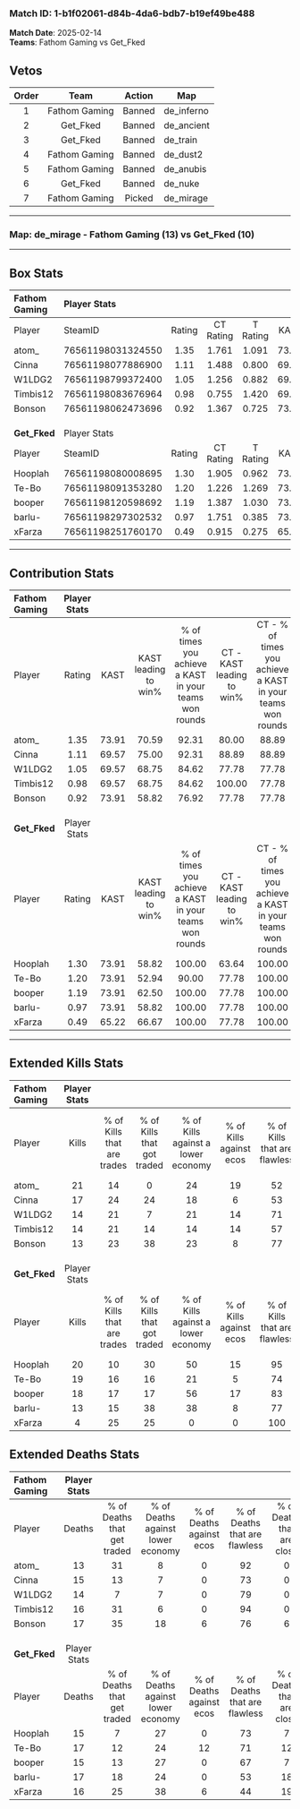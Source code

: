 ### Match ID: 1-b1f02061-d84b-4da6-bdb7-b19ef49be488  
**Match Date**: 2025-02-14  
**Teams**: Fathom Gaming vs Get_Fked  

## Vetos  

| Order | Team | Action | Map |
| :---: | :--: | :----: | --- |
| 1 | Fathom Gaming | Banned | de_inferno |
| 2 | Get_Fked | Banned | de_ancient |
| 3 | Get_Fked | Banned | de_train |
| 4 | Fathom Gaming | Banned | de_dust2 |
| 5 | Fathom Gaming | Banned | de_anubis |
| 6 | Get_Fked | Banned | de_nuke |
| 7 | Fathom Gaming | Picked | de_mirage |

---  

### **Map**: de_mirage - Fathom Gaming (13) vs Get_Fked (10)  
---  

## Box Stats  

| **Fathom Gaming** | Player Stats      |        |           |          |       |      |       |         |        |      |     |
| :- | :- | :-: | :-: | :-: | :-: | :-: | :-: | :-: | :-: | :-: | :-: |
| Player            | SteamID           | Rating | CT Rating | T Rating | KAST  | ADR  | Kills | Assists | Deaths | K/D  | HS% |
| atom_             | 76561198031324550 |  1.35  |   1.761   |  1.091   | 73.91 | 80.1 |  21   |    0    |   13   | 1.62 | 38  |
| Cinna             | 76561198077886900 |  1.11  |   1.488   |  0.800   | 69.57 | 73.4 |  17   |    4    |   15   | 1.13 | 58  |
| W1LDG2            | 76561198799372400 |  1.05  |   1.256   |  0.882   | 69.57 | 78.7 |  14   |    7    |   14   | 1.00 | 78  |
| Timbis12          | 76561198083676964 |  0.98  |   0.755   |  1.420   | 69.57 | 75.8 |  14   |    3    |   16   | 0.88 | 57  |
| Bonson            | 76561198062473696 |  0.92  |   1.367   |  0.725   | 73.91 | 65.0 |  13   |    4    |   17   | 0.76 | 69  |
|                   |                   |        |           |          |       |      |       |         |        |      |     |
|                   |                   |        |           |          |       |      |       |         |        |      |     |
|                   |                   |        |           |          |       |      |       |         |        |      |     |
| **Get_Fked**      | Player Stats      |        |           |          |       |      |       |         |        |      |     |
| Player            | SteamID           | Rating | CT Rating | T Rating | KAST  | ADR  | Kills | Assists | Deaths | K/D  | HS% |
| Hooplah           | 76561198080008695 |  1.30  |   1.905   |  0.962   | 73.91 | 89.9 |  20   |    2    |   15   | 1.33 | 70  |
| Te-Bo             | 76561198091353280 |  1.20  |   1.226   |  1.269   | 73.91 | 83.8 |  19   |    3    |   17   | 1.12 | 21  |
| booper            | 76561198120598692 |  1.19  |   1.387   |  1.030   | 73.91 | 71.7 |  18   |    6    |   15   | 1.20 | 55  |
| barlu-            | 76561198297302532 |  0.97  |   1.751   |  0.385   | 73.91 | 73.2 |  13   |    9    |   17   | 0.76 | 53  |
| xFarza            | 76561198251760170 |  0.49  |   0.915   |  0.275   | 65.22 | 44.0 |   4   |    7    |   16   | 0.25 | 50  |
---  

## Contribution Stats  

| **Fathom Gaming** | Player Stats |       |                      |                                                        |                           |                                                             |                          |                                                            |
| :- | :-: | :-: | :-: | :-: | :-: | :-: | :-: | :-: |
| Player            |    Rating    | KAST  | KAST leading to win% | % of times you achieve a KAST in your teams won rounds | CT - KAST leading to win% | CT - % of times you achieve a KAST in your teams won rounds | T - KAST leading to win% | T - % of times you achieve a KAST in your teams won rounds |
| atom_             |     1.35     | 73.91 |        70.59         |                         92.31                          |           80.00           |                            88.89                            |          57.14           |                           100.00                           |
| Cinna             |     1.11     | 69.57 |        75.00         |                         92.31                          |           88.89           |                            88.89                            |          57.14           |                           100.00                           |
| W1LDG2            |     1.05     | 69.57 |        68.75         |                         84.62                          |           77.78           |                            77.78                            |          57.14           |                           100.00                           |
| Timbis12          |     0.98     | 69.57 |        68.75         |                         84.62                          |          100.00           |                            77.78                            |          44.44           |                           100.00                           |
| Bonson            |     0.92     | 73.91 |        58.82         |                         76.92                          |           77.78           |                            77.78                            |          37.50           |                           75.00                            |
|                   |              |       |                      |                                                        |                           |                                                             |                          |                                                            |
|                   |              |       |                      |                                                        |                           |                                                             |                          |                                                            |
|                   |              |       |                      |                                                        |                           |                                                             |                          |                                                            |
| **Get_Fked**      | Player Stats |       |                      |                                                        |                           |                                                             |                          |                                                            |
| Player            |    Rating    | KAST  | KAST leading to win% | % of times you achieve a KAST in your teams won rounds | CT - KAST leading to win% | CT - % of times you achieve a KAST in your teams won rounds | T - KAST leading to win% | T - % of times you achieve a KAST in your teams won rounds |
| Hooplah           |     1.30     | 73.91 |        58.82         |                         100.00                         |           63.64           |                           100.00                            |          50.00           |                           100.00                           |
| Te-Bo             |     1.20     | 73.91 |        52.94         |                         90.00                          |           77.78           |                           100.00                            |          25.00           |                           66.67                            |
| booper            |     1.19     | 73.91 |        62.50         |                         100.00                         |           77.78           |                           100.00                            |          42.86           |                           100.00                           |
| barlu-            |     0.97     | 73.91 |        58.82         |                         100.00                         |           77.78           |                           100.00                            |          37.50           |                           100.00                           |
| xFarza            |     0.49     | 65.22 |        66.67         |                         100.00                         |           77.78           |                           100.00                            |          50.00           |                           100.00                           |
---  

## Extended Kills Stats  

| **Fathom Gaming** | Player Stats |                            |                            |                                    |                         |                              |                                 |                                       |                    |           |
| :- | :-: | :-: | :-: | :-: | :-: | :-: | :-: | :-: | :-: | :-: |
| Player            |    Kills     | % of Kills that are trades | % of Kills that got traded | % of Kills against a lower economy | % of Kills against ecos | % of Kills that are flawless | % of Kills that are close duels | % of Kills that are assisted by flash | Pistol Round Kills | AWP Kills |
| atom_             |      21      |             14             |             0              |                 24                 |           19            |              52              |               14                |                   5                   |         9          |     2     |
| Cinna             |      17      |             24             |             24             |                 18                 |            6            |              53              |               12                |                   0                   |         3          |     0     |
| W1LDG2            |      14      |             21             |             7              |                 21                 |           14            |              71              |                7                |                   0                   |         0          |     2     |
| Timbis12          |      14      |             21             |             14             |                 14                 |           14            |              57              |               21                |                   7                   |         0          |     1     |
| Bonson            |      13      |             23             |             38             |                 23                 |            8            |              77              |                8                |                   0                   |         0          |     1     |
|                   |              |                            |                            |                                    |                         |                              |                                 |                                       |                    |           |
|                   |              |                            |                            |                                    |                         |                              |                                 |                                       |                    |           |
|                   |              |                            |                            |                                    |                         |                              |                                 |                                       |                    |           |
| **Get_Fked**      | Player Stats |                            |                            |                                    |                         |                              |                                 |                                       |                    |           |
| Player            |    Kills     | % of Kills that are trades | % of Kills that got traded | % of Kills against a lower economy | % of Kills against ecos | % of Kills that are flawless | % of Kills that are close duels | % of Kills that are assisted by flash | Pistol Round Kills | AWP Kills |
| Hooplah           |      20      |             10             |             30             |                 50                 |           15            |              95              |                0                |                   0                   |         0          |     0     |
| Te-Bo             |      19      |             16             |             16             |                 21                 |            5            |              74              |                0                |                   0                   |         12         |     1     |
| booper            |      18      |             17             |             17             |                 56                 |           17            |              83              |                6                |                   0                   |         0          |     2     |
| barlu-            |      13      |             15             |             38             |                 38                 |            8            |              77              |                0                |                   0                   |         0          |     2     |
| xFarza            |      4       |             25             |             25             |                 0                  |            0            |             100              |                0                |                   0                   |         0          |     1     |
## Extended Deaths Stats  

| **Fathom Gaming** | Player Stats |                             |                                   |                          |                               |                            |                           |               |
| :- | :-: | :-: | :-: | :-: | :-: | :-: | :-: | :-: |
| Player            |    Deaths    | % of Deaths that get traded | % of Deaths against lower economy | % of Deaths against ecos | % of Deaths that are flawless | % of Deaths that are close | % of Deaths while blinded | Deaths to AWP |
| atom_             |      13      |             31              |                 8                 |            0             |              92               |             0              |             0             |       3       |
| Cinna             |      15      |             13              |                 7                 |            0             |              73               |             0              |             0             |       2       |
| W1LDG2            |      14      |              7              |                 7                 |            0             |              79               |             0              |             0             |       4       |
| Timbis12          |      16      |             31              |                 6                 |            0             |              94               |             0              |             0             |       1       |
| Bonson            |      17      |             35              |                18                 |            6             |              76               |             6              |             0             |       2       |
|                   |              |                             |                                   |                          |                               |                            |                           |               |
|                   |              |                             |                                   |                          |                               |                            |                           |               |
|                   |              |                             |                                   |                          |                               |                            |                           |               |
| **Get_Fked**      | Player Stats |                             |                                   |                          |                               |                            |                           |               |
| Player            |    Deaths    | % of Deaths that get traded | % of Deaths against lower economy | % of Deaths against ecos | % of Deaths that are flawless | % of Deaths that are close | % of Deaths while blinded | Deaths to AWP |
| Hooplah           |      15      |              7              |                27                 |            0             |              73               |             7              |             0             |       3       |
| Te-Bo             |      17      |             12              |                24                 |            12            |              71               |             12             |             6             |       5       |
| booper            |      15      |             13              |                27                 |            0             |              67               |             7              |             0             |       0       |
| barlu-            |      17      |             18              |                24                 |            0             |              53               |             18             |             6             |       3       |
| xFarza            |      16      |             25              |                38                 |            6             |              44               |             19             |             0             |       1       |
